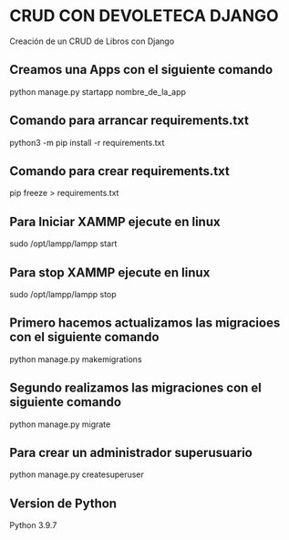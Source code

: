 # CRUD CON DEVOLETECA DJANGO

Creación de un CRUD de Libros con Django

## Creamos una Apps con el siguiente comando

python manage.py startapp nombre_de_la_app

## Comando para arrancar requirements.txt

python3 -m pip install -r requirements.txt

## Comando para crear requirements.txt

pip freeze > requirements.txt

## Para Iniciar XAMMP ejecute en linux

sudo /opt/lampp/lampp start

## Para stop XAMMP ejecute en linux

sudo /opt/lampp/lampp stop

## Primero hacemos actualizamos las migracioes con el siguiente comando

python manage.py makemigrations

## Segundo realizamos las migraciones con el siguiente comando

python manage.py migrate

## Para crear un administrador superusuario

python manage.py createsuperuser

## Version de Python

Python 3.9.7
